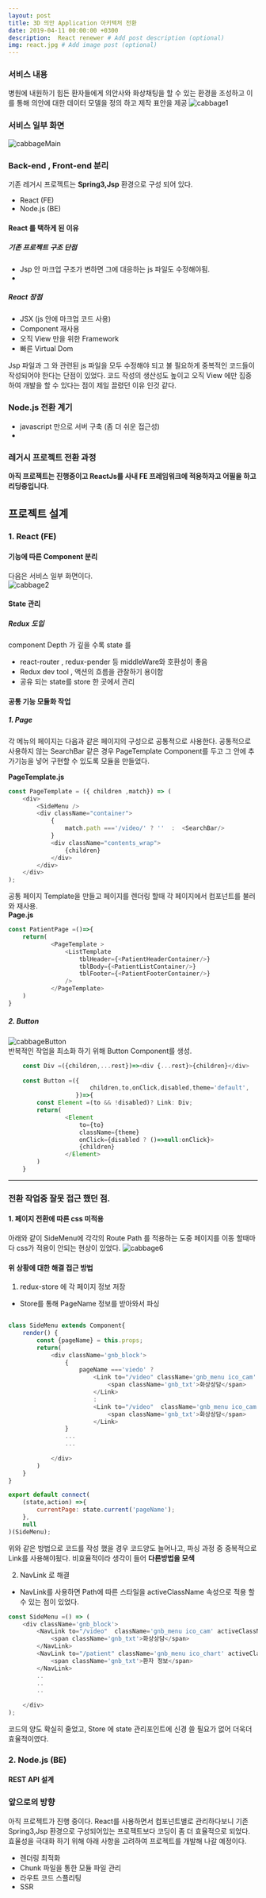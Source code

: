 ```yaml
---
layout: post
title: 3D 의안 Application 아키텍처 전환
date: 2019-04-11 00:00:00 +0300
description:  React renewer # Add post description (optional)
img: react.jpg # Add image post (optional)
---
```

### 서비스 내용  
병원에 내원하기 힘든 환자들에게 의안사와 화상채팅을 할 수 있는 환경을 조성하고 이를 통해 의안에 대한 데이터 모델을 정의 하고 제작 표안을 제공
![cabbage1]({{site.baseurl}}/assets/img/cabbage1.jpg)    

### 서비스 일부 화면    
![cabbageMain]({{site.baseurl}}/assets/img/cabbageMain.jpg)     

### Back-end , Front-end 분리  
기존 레거시 프로젝트는 **Spring3,Jsp** 환경으로 구성 되어 있다. 
- React (FE)
- Node.js (BE)

#### React 를 택하게 된 이유   
##### 기존 프로젝트 구조 단점
- Jsp 안 마크업 구조가 변하면 그에 대응하는 js 파일도 수정해야됨.
- 
##### React 장점  
- JSX (js 안에 마크업 코드 사용)
- Component 재사용 
- 오직 View 만을 위한 Framework
- 빠른 Virtual Dom


Jsp 파일과 그 와 관련된 js 파일을 모두 수정해야 되고 불 필요하게 중복적인 코드들이 작성되어야 한다는 단점이 있었다.
코드 작성의 생산성도 높이고 오직 View 에만 집중하여 개발을 할 수 있다는 점이 제일 끌렸던 이유 인것 같다.

### Node.js 전환 계기
- javascript 만으로 서버 구축 (좀 더 쉬운 접근성)
- 

### 레거시 프로젝트 전환 과정
**아직 프로젝트는 진행중이고 ReactJs를 사내 FE 프레임워크에 적용하자고 어필을 하고 리딩중입니다.**


## 프로젝트 설계

### 1. React (FE)

####  기능에 따른 Component 분리
다음은 서비스 일부 화면이다.  
![cabbage2]({{site.baseurl}}/assets/img/cabbage2.jpg)     


#### State 관리
##### Redux 도입   
component Depth 가 깊을 수록 state 를 
- react-router , redux-pender 등 middleWare와 호환성이 좋음
- Redux dev tool , 액션의 흐름을 관찰하기 용이함
- 공유 되는 state를 store 한 곳에서 관리  
 
#### 공통 기능 모듈화 작업
##### 1. Page
각 메뉴의 페이지는 다음과 같은 페이지의 구성으로 공통적으로 사용한다. 공통적으로 사용하지 않는 SearchBar 같은 경우 
PageTemplate Component를 두고 그 안에 추가기능을 넣어 구현할 수 있도록 모듈을 만들었다.    
  
**PageTemplate.js**  
```javascript       
const PageTemplate = ({ children ,match}) => (
    <div>
        <SideMenu />
        <div className="container">
            {
                match.path ==='/video/' ? ''  :  <SearchBar/>
            }
            <div className="contents_wrap">
                {children}
            </div>
        </div>
    </div>
);


```
공통 페이지 Template을 만들고 페이지를 렌더링 할때 각 페이지에서 컴포넌트를 불러와 재사용.  
**Page.js**  
```javascript   
const PatientPage =()=>{
    return(
            <PageTemplate >
                <ListTemplate
                    tblHeader={<PatientHeaderContainer/>}
                    tblBody={<PatientListContainer/>}
                    tblFooter={<PatientFooterContainer/>}
                />
            </PageTemplate>
    )
}
```

##### 2. Button 
![cabbageButton]({{site.baseurl}}/assets/img/cabbageButton.jpg)    
반복적인 작업을 최소화 하기 위해 Button Component를 생성. 
```javascript     
    const Div =({children,...rest})=><div {...rest}>{children}</div>
    
    const Button =({
                       children,to,onClick,disabled,theme='default',
                   })=>{
        const Element =(to && !disabled)? Link: Div;
        return(
                <Element
                    to={to}
                    className={theme}
                    onClick={disabled ? ()=>null:onClick}>
                    {children}
                </Element>
        )
    }
```    


--------------------------------------------------------------  

### 전환 작업중 잘못 접근 했던 점.
#### 1. 페이지 전환에 따른 css 미적용
아래와 같이 SideMenu에 각각의 Route Path 를 적용하는 도중 페이지를 이동 할때마다 css가 적용이 안되는 현상이 있었다.
![cabbage6]({{site.baseurl}}/assets/img/cabbage6.jpg)  
  
#### 위 상황에 대한 해결 접근 방법 
1. redux-store 에 각 페이지 정보 저장   
- Store를 통해 PageName 정보를 받아와서 파싱    
```javascript     

class SideMenu extends Component{
    render() {
        const {pageName} = this.props;
        return(
            <div className='gnb_block'>
                {
                    pageName ==='viedo' ?
                        <Link to="/video" className='gnb_menu ico_cam' >
                            <span className='gnb_txt'>화상상담</span>
                        </Link>
                        :
                        <Link to="/video"  className='gnb_menu ico_cam selected'>
                            <span className='gnb_txt'>화상상담</span>
                        </Link>
                }
                ...
                ...
                
            </div>
        )
    }
}

export default connect(
    (state,action) =>{
        currentPage: state.current('pageName');
    },
    null
)(SideMenu);
```  
위와 같은 방법으로 코드를 작성 했을 경우 코드양도 늘어나고, 파싱 과정 중 중복적으로 Link를 사용해야됬다. 비효율적이라 생각이 들어 **다른방법을 모색**  

2. NavLink 로 해결
- NavLink를 사용하면 Path에 따른 스타일을 activeClassName 속성으로 적용 할수 있는 점이 있었다.
```javascript    
const SideMenu =() => (
    <div className='gnb_block'>
        <NavLink to="/video"  className='gnb_menu ico_cam' activeClassName="gnb_menu ico_cam selected" >
            <span className='gnb_txt'>화상상담</span>
        </NavLink>
        <NavLink to="/patient" className='gnb_menu ico_chart' activeClassName='gnb_menu ico_chart selected'>
            <span className='gnb_txt'>환자 정보</span>
        </NavLink>
        ..
        ..
        ..
              
    </div>
);
```  
코드의 양도 확실히 줄었고, Store 에 state 관리포인트에 신경 쓸 필요가 없어 더욱더 효율적이였다.

### 2. Node.js (BE)
#### REST API 설계


### 앞으로의 방향
아직 프로젝트가 진행 중이다. React를 사용하면서 컴포넌트별로 관리하다보니 기존 Spring3,Jsp 환경으로 구성되어있는 프로젝트보다 코딩이 좀 더 효율적으로 되었다.  
효율성을 극대화 하기 위해 아래 사항을 고려하여 프로젝트를 개발해 나갈 예정이다.
- 렌더링 최적화
- Chunk 파일을 통한 모듈 파일 관리
- 라우트 코드 스플리팅 
- SSR  
